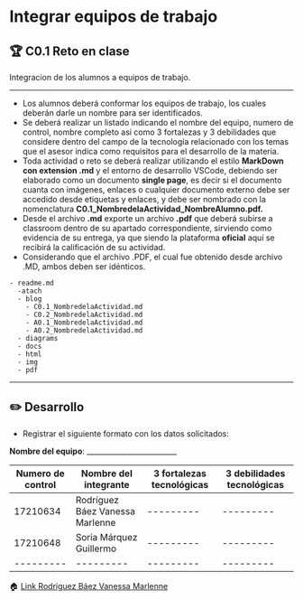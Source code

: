 # Integrar equipos de trabajo

## :trophy: C0.1 Reto en clase

Integracion de los alumnos a equipos de trabajo.
___

- Los alumnos deberá conformar los equipos de trabajo, los cuales deberán darle un nombre para ser identificados.
- Se deberá realizar un listado indicando el nombre del equipo, numero de control, nombre completo asi como 3 fortalezas y 3 debilidades que considere dentro del campo de la tecnología relacionado con los temas que el asesor indica como requisitos para el desarrollo de la materia.
- Toda actividad o reto se deberá realizar utilizando el estilo **MarkDown con extension .md** y el entorno de desarrollo VSCode, debiendo ser elaborado como un documento **single page**, es decir si el documento cuanta con imágenes, enlaces o cualquier documento externo debe ser accedido desde etiquetas y enlaces, y debe ser nombrado con la nomenclatura **C0.1_NombredelaActividad_NombreAlumno.pdf.**
- Desde el archivo **.md** exporte un archivo **.pdf** que deberá subirse a classroom dentro de su apartado correspondiente, sirviendo como evidencia de su entrega, ya que siendo la plataforma **oficial** aquí se recibirá la calificación de su actividad.
- Considerando que el archivo .PDF, el cual fue obtenido desde archivo .MD, ambos deben ser idénticos.
  
```
- readme.md
  -atach
  - blog
    - C0.1_NombredelaActividad.md
    - C0.2_NombredelaActividad.md
    - A0.1_NombredelaActividad.md
    - A0.2_NombredelaActividad.md
  - diagrams
  - docs
  - html
  - img
  - pdf    
```
___

## :pencil2:  Desarrollo

- Registrar el siguiente formato con los datos solicitados:

**Nombre del equipo**: _________________________

Numero de control | Nombre del integrante | 3 fortalezas tecnológicas | 3 debilidades tecnológicas
---------|----------|---------|---------|
17210634|Rodríguez Báez Vanessa Marlenne|---------|---------|
17210648|Soria Márquez Guillermo |---------|---------|
---------|---------|---------|---------|

:house: [Link Rodríguez Báez Vanessa Marlenne](https://github.com/vanessamRodriguez/Analisis-Avanzado-de-Software)